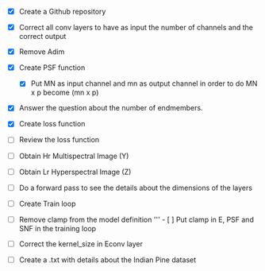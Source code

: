 - [x] Create a Github repository 
- [x] Correct all conv layers to have as input the number of channels and the correct output
- [x] Remove Adim  
- [x] Create PSF function 
  - [x] Put MN as input channel and mn as output channel in order to do MN x p become (mn x p)
- [x] Answer the question about the number of endmembers. 
- [x] Create loss function
- [ ] Review the loss function 
- [ ] Obtain Hr Multispectral Image (Y) 
- [ ] Obtain Lr Hyperspectral Image (Z) 
- [ ] Do a forward pass to see the details about the dimensions of the layers
- [ ] Create Train loop
- [ ] Remove clamp from the model definition
''' - [ ] Put clamp in E, PSF and SNF in the training loop
- [ ] Correct the kernel_size in Econv layer
- [ ] Create a .txt with details about the Indian Pine dataset 


